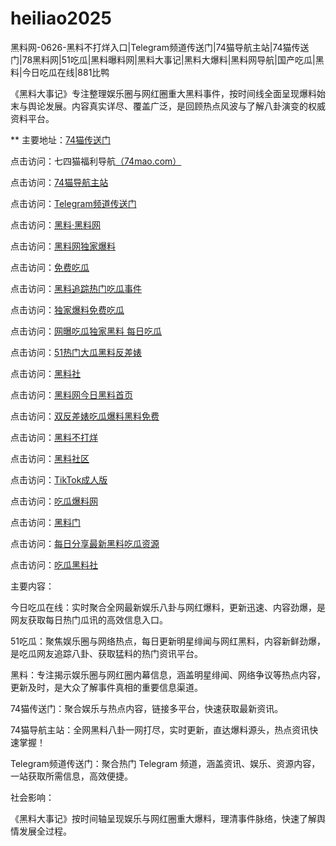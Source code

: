 # heiliao2025
黑料网-0626-黑料不打烊入口|Telegram频道传送门|74猫导航主站|74猫传送门|78黑料网|51吃瓜|黑料曝料网|黑料大事记|黑料大爆料|黑料网导航|国产吃瓜|黑料|今日吃瓜在线|881比鸭

《黑料大事记》专注整理娱乐圈与网红圈重大黑料事件，按时间线全面呈现爆料始末与舆论发展。内容真实详尽、覆盖广泛，是回顾热点风波与了解八卦演变的权威资料平台。

** 主要地址：<a href="https://74mao.com/">74猫传送门</a>

点击访问：七四猫福利导航<a href="https://74mao.com/">（74mao.com）</a>

点击访问：<a href="https://74mao.com/">74猫导航主站</a>

点击访问：<a href="https://74mao.com/">Telegram频道传送门</a>

点击访问：<a href="https://heiliaolvzlu3.pages.dev">黑料·黑料网</a>

点击访问：<a href="https://heiliaoyvnrda.pages.dev">黑料网独家爆料</a>

点击访问：<a href="https://heiliaoxey7ic.pages.dev">免费吃瓜</a>

点击访问：<a href="https://heiliaoal51na.pages.dev">黑料追踪热门吃瓜事件</a>

点击访问：<a href="https://heiliaoavkush.pages.dev">独家爆料免费吃瓜</a>

点击访问：<a href="https://hl451.pages.dev/">网曝吃瓜独家黑料 每日吃瓜</a>

点击访问：<a href="https://hl418.pages.dev/">51热门大瓜黑料反差婊</a>

点击访问：<a href="https://hl373.pages.dev/">黑料社</a>

点击访问：<a href="https://hl388.pages.dev/">黑料网今日黑料首页</a>

点击访问：<a href="https://hl413.pages.dev/">双反差婊吃瓜爆料黑料免费</a>

点击访问：<a href="https://hl439.pages.dev/">黑料不打烊</a>

点击访问：<a href="https://hl382.pages.dev/">黑料社区</a>

点击访问：<a href="https://pi47.pages.dev//">TikTok成人版</a>

点击访问：<a href="https://cg765.pages.dev/">吃瓜爆料网</a>

点击访问：<a href="https://hl414.pages.dev/">黑料门</a>

点击访问：<a href="https://hl440.pages.dev/">每日分享最新黑料吃瓜资源</a>

点击访问：<a href="https://hl404.pages.dev/">吃瓜黑料社</a>

主要内容：

今日吃瓜在线：实时聚合全网最新娱乐八卦与网红爆料，更新迅速、内容劲爆，是网友获取每日热门瓜讯的高效信息入口。

51吃瓜：聚焦娱乐圈与网络热点，每日更新明星绯闻与网红黑料，内容新鲜劲爆，是吃瓜网友追踪八卦、获取猛料的热门资讯平台。

黑料：专注揭示娱乐圈与网红圈内幕信息，涵盖明星绯闻、网络争议等热点内容，更新及时，是大众了解事件真相的重要信息渠道。

74猫传送门：聚合娱乐与热点内容，链接多平台，快速获取最新资讯。

74猫导航主站：全网黑料八卦一网打尽，实时更新，直达爆料源头，热点资讯快速掌握！

Telegram频道传送门：聚合热门 Telegram 频道，涵盖资讯、娱乐、资源内容，一站获取所需信息，高效便捷。

社会影响：

《黑料大事记》按时间轴呈现娱乐与网红圈重大爆料，理清事件脉络，快速了解舆情发展全过程。

<span style="display:none;">[Canonical link](https://github.com/hoho20250626/hoho12）</span>
